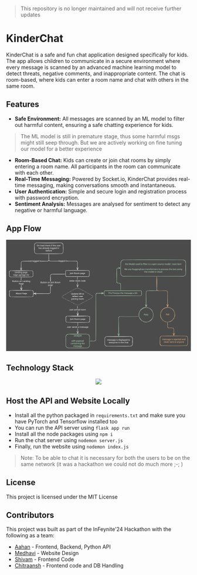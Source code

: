 
> This repository is no longer maintained and will not receive further updates


<h1>KinderChat</h1>
KinderChat is a safe and fun chat application designed specifically for kids. The app allows children to communicate in a secure environment where every message is scanned by an advanced machine learning model to detect threats, negative comments, and inappropriate content. The chat is room-based, where kids can enter a room name and chat with others in the same room.

<h2>Features</h2>

- **Safe Environment:** All messages are scanned by an ML model to filter out harmful content, ensuring a safe chatting experience for kids.

> The ML model is still in premature stage, thus some harmful msgs might still seep through. But we are actively working on fine tuning our model for a better experience

- **Room-Based Chat:** Kids can create or join chat rooms by simply entering a room name. All participants in the room can communicate with each other.
- **Real-Time Messaging:** Powered by Socket.io, KinderChat provides real-time messaging, making conversations smooth and instantaneous.
- **User Authentication:** Simple and secure login and registration process with password encryption.
- **Sentiment Analysis:** Messages are analysed for sentiment to detect any negative or harmful language.

<h2>App Flow</h2>
<img src="/extras/Kinderchat-flow.svg">

<h2>Technology Stack</h2>
<center>
<p>
  <a href="https://skillicons.dev">
    <img src="https://skillicons.dev/icons?i=html,css,js,nodejs,express,py,flask,webpack,postgres,figma" />
  </a>
</p>
</center>

<h2>Host the API and Website Locally</h2>

- Install all the python packaged in `requirements.txt` and make sure you have PyTorch and Tensorflow installed too
- You can run the API server using `flask app run`
- Install all the node packages using `npm i`
- Run the chat server using `nodemon server.js`
- Finally, run the website using `nodemon index.js`

> Note: To be able to chat it is necessary for both the users to be on the same network (it was a hackathon we could not do much more ;-; )

<h2>License</h2>
This project is licensed under the MIT License

<h2>Contributors</h2>

This project was built as part of the InFeynite'24 Hackathon with the following as a team:
- [Aahan](https://github.com/ItsBlankz) - Frontend, Backend, Python API
- [Medhavi](https://github.com/medhavibhargava) - Website Design
- [Shivam](https://github.com/sshivamanand) - Frontend Code
- [Chitraansh](https://github.com/Chitraansh) - Frontend code and DB Handling
